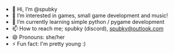 - 👋 Hi, I’m @spubky
- 👀 I’m interested in games, small game development and music!
- 🌱 I’m currently learning simple python / pygame development
- 📫 How to reach me; spubky (discord), spubky@outlook.com
- 😄 Pronouns: she/her
- ⚡ Fun fact: I'm pretty young :)
